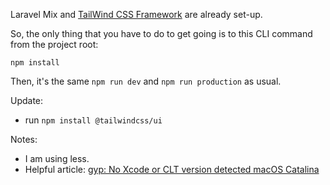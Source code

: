 Laravel Mix and [TailWind CSS Framework](https://tailwindcss.com/) are already set-up. 

So, the only thing that you have to do to get going is to this CLI command from the project root:

``` npm install ```

Then, it's the same `npm run dev` and `npm run production` as usual. 

Update:
- run `npm install @tailwindcss/ui`

Notes:
- I am using less.
- Helpful article: [gyp: No Xcode or CLT version detected macOS Catalina](https://medium.com/flawless-app-stories/gyp-no-xcode-or-clt-version-detected-macos-catalina-anansewaa-38b536389e8d)
